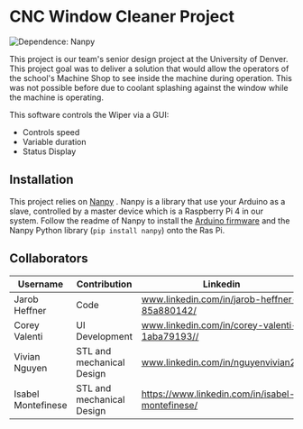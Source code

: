 # CNC Window Cleaner Project

![Dependence: Nanpy](https://img.shields.io/librariesio/github/nanpy/nanpy?label=Nanpy)

This project is our team's senior design project at the University of Denver. This project goal was to deliver a solution 
that would allow the operators of the school's Machine Shop to see inside the machine during operation. This was not possible before due to coolant 
splashing against the window while the machine is operating. 

This software controls the Wiper via a GUI:
* Controls speed
* Variable duration 
* Status Display

## Installation
This project relies on [Nanpy](https://github.com/nanpy/nanpy) . Nanpy is a library that use your Arduino as a slave, 
controlled by a master device which is a Raspberry Pi 4 in our system. Follow the readme of Nanpy to install the [Arduino 
firmware](https://github.com/nanpy/nanpy-firmware) and the Nanpy Python library (```pip install nanpy```) onto the Ras Pi.

## Collaborators

| Username   |Contribution|Linkedin|Github Link ↘️                |
|------------|---|------|---------------------------|
|Jarob Heffner|Code|www.linkedin.com/in/jarob-heffner-85a880142/|www.github.com/Jarob-H|
|Corey Valenti|UI Development|www.linkedin.com/in/corey-valenti-1aba79193//|www.github.com/CoreyValenti|
|Vivian Nguyen|STL and mechanical Design|www.linkedin.com/in/nguyenvivian28||
|Isabel Montefinese|STL and mechanical Design|https://www.linkedin.com/in/isabel-montefinese/||
